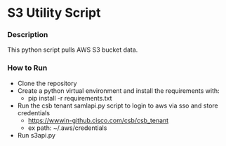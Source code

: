 
# S3 Utility Script

### Description
This python script pulls AWS S3 bucket data.

### How to Run
- Clone the repository
- Create a python virtual environment and install the requirements with:
    * pip install -r requirements.txt
- Run the csb tenant samlapi.py script to login to aws via sso and store credentials
    * https://wwwin-github.cisco.com/csb/csb_tenant
    * ex path: ~/.aws/credentials
- Run s3api.py